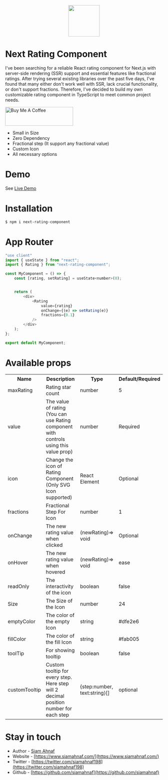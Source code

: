 <img src="https://res.cloudinary.com/dbjrx698c/image/upload/v1704611347/logo_w4vxp0.png" width="100" height="100" style="display: block; margin: 0 auto;">

# Next Rating Component
I've been searching for a reliable React rating component for Next.js with server-side rendering (SSR) support and essential features like fractional ratings. After trying several existing libraries over the past five days, I've found that many either don't work well with SSR, lack crucial functionality, or don't support fractions. Therefore, I've decided to build my own customizable rating component in TypeScript to meet common project needs.

<a href="https://www.buymeacoffee.com/siamahnaf" target="_blank"><img src="https://cdn.buymeacoffee.com/buttons/v2/default-yellow.png" alt="Buy Me A Coffee" style="height: 60px !important;width: 217px !important;" ></a>

- Small in Size
- Zero Dependency
- Fractional step (It support any fractional value)
- Custom Icon
- All necessary options

# Demo
See <a href="https://next-rating-component.vercel.app/">Live Demo</a>

# Installation

```bash
$ npm i next-rating-component
```

# App Router
```javascript
"use client"
import { useState } from "react";
import { Rating } from "next-rating-component";

const MyComponent = () => {
    const [rating, setRating] = useState<number>(0);


    return (
        <div>
            <Rating
                value={rating}
                onChange={(e) => setRating(e)}
                fractions={0.1}
            />
        </div>
    );
};

export default MyComponent;
```

# Available props

<table width="100%">
  <tr>
    <th> Name </th>
    <th> Description </th>
    <th> Type </th>
    <th> Default/Required </th>
  </tr>
  <tr>
    <td> maxRating </td>
    <td> Rating star count </td>
    <td> number </td>
    <td> 5 </td>
  </tr>
   <tr>
    <td> value </td>
    <td> The value of rating (You can use Rating component with controls using this value prop) </td>
     <td> number </td>
    <td> Required </td>
  </tr>
   <tr>
    <td> icon </td>
    <td> Change the icon of Rating Component (Only SVG Icon supported) </td>
     <td> React Element </td>
    <td> Optional </td>
  </tr>
   <tr>
    <td> fractions </td>
    <td> Fractional Step For Icon </td>
     <td> number </td>
    <td> 1 </td>
  </tr>
  <tr>
    <td> onChange </td>
    <td> The new rating value when clicked </td>
     <td> (newRating)=> void </td>
    <td> Optional </td>
  </tr>
   <tr>
    <td> onHover </td>
    <td> The new rating value when hovered </td>
     <td> (newRating)=> void </td>
    <td> ease </td>
  </tr>
  <tr>
    <td> readOnly </td>
    <td> The interactivity of the icon </td>
     <td> boolean </td>
    <td> false </td>
  </tr>
  <tr>
    <td> Size </td>
    <td> The Size of the Icon </td>
     <td> number </td>
    <td> 24 </td>
  </tr>
  <tr>
    <td> emptyColor </td>
    <td> The color of the empty Icon </td>
     <td> string </td>
    <td> #dfe2e6 </td>
  </tr>
   <tr>
    <td> fillColor </td>
    <td> The color of the fill Icon </td>
     <td> string </td>
    <td> #fab005 </td>
  </tr>
  <tr>
    <td> toolTip </td>
    <td> For showing tooltip </td>
     <td> boolean </td>
    <td> false </td>
  </tr>
  <tr>
    <td> customTooltip </td>
    <td> Custom tooltip for every step. Here step will 2 decimal position number for each step </td>
     <td> {step:number, text:string}[] </td>
    <td> optional </td>
  </tr>
</table>

# Stay in touch

- Author - [Siam Ahnaf](https://www.siamahnaf.com/)
- Website - [https://www.siamahnaf.com/](https://www.siamahnaf.com/)
- Twitter - [https://twitter.com/siamahnaf198](https://twitter.com/siamahnaf198)
- Github - [https://github.com/siamahnaf](https://github.com/siamahnaf)